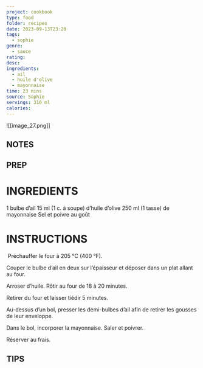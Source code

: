```yaml
---
project: cookbook
type: food
folder: recipes
date: 2023-09-13T23:20
tags:
  - sophie
genre:
  - sauce
rating: 
desc: 
ingredients:
  - ail
  - huile d'olive
  - mayonnaise
time: 23 mins
source: Sophie
servings: 310 ml
calories:
---
```


![[image_27.png]]

## NOTES




## PREP


# INGREDIENTS

1 bulbe d’ail 15 ml (1 c. à soupe) d’huile d’olive 250 ml (1 tasse) de mayonnaise Sel et poivre au goût

# INSTRUCTIONS

 Préchauffer le four à 205 °C (400 °F).

Couper le bulbe d’ail en deux sur l’épaisseur et déposer dans un plat allant au four.

Arroser d’huile. Rôtir au four de 18 à 20 minutes.

Retirer du four et laisser tiédir 5 minutes.

Au-dessus d’un bol, presser les demi-bulbes d’ail afin de retirer les gousses de leur enveloppe.

Dans le bol, incorporer la mayonnaise. Saler et poivrer.

Réserver au frais.

## TIPS



